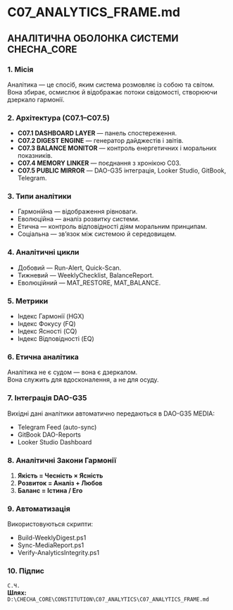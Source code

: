 # C07_ANALYTICS_FRAME.md
## АНАЛІТИЧНА ОБОЛОНКА СИСТЕМИ CHECHA_CORE

### 1. Місія
Аналітика — це спосіб, яким система розмовляє із собою та світом. Вона збирає, осмислює й відображає потоки свідомості, створюючи дзеркало гармонії.

### 2. Архітектура (C07.1–C07.5)
- **C07.1 DASHBOARD LAYER** — панель спостереження.
- **C07.2 DIGEST ENGINE** — генератор дайджестів і звітів.
- **C07.3 BALANCE MONITOR** — контроль енергетичних і моральних показників.
- **C07.4 MEMORY LINKER** — поєднання з хронікою C03.
- **C07.5 PUBLIC MIRROR** — DAO-G35 інтеграція, Looker Studio, GitBook, Telegram.

### 3. Типи аналітики
- Гармонійна — відображення рівноваги.
- Еволюційна — аналіз розвитку системи.
- Етична — контроль відповідності діям моральним принципам.
- Соціальна — зв’язок між системою й середовищем.

### 4. Аналітичні цикли
- Добовий — Run-Alert, Quick-Scan.
- Тижневий — WeeklyChecklist, BalanceReport.
- Еволюційний — MAT_RESTORE, MAT_BALANCE.

### 5. Метрики
- Індекс Гармонії (HGX)
- Індекс Фокусу (FQ)
- Індекс Ясності (CQ)
- Індекс Відповідності (EQ)

### 6. Етична аналітика
Аналітика не є судом — вона є дзеркалом.  
Вона служить для вдосконалення, а не для осуду.

### 7. Інтеграція DAO-G35
Вихідні дані аналітики автоматично передаються в DAO-G35 MEDIA:
- Telegram Feed (auto-sync)
- GitBook DAO-Reports
- Looker Studio Dashboard

### 8. Аналітичні Закони Гармонії
1. **Якість = Чесність × Ясність**  
2. **Розвиток = Аналіз + Любов**  
3. **Баланс = Істина / Его**

### 9. Автоматизація
Використовуються скрипти:
- Build-WeeklyDigest.ps1
- Sync-MediaReport.ps1
- Verify-AnalyticsIntegrity.ps1

### 10. Підпис
`С.Ч.`  
**Шлях:** `D:\CHECHA_CORE\CONSTITUTION\C07_ANALYTICS\C07_ANALYTICS_FRAME.md`
